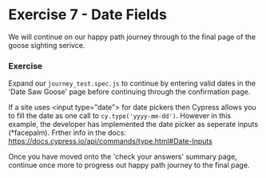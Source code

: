 # Exercise 7 - Date Fields

We will continue on our happy path journey through to the final page of the goose sighting serivce. 


 ### Exercise

Expand our `journey_test.spec.js` to continue by entering valid dates in the 'Date Saw Goose' page before continuing through the confirmation page.


If a site uses \<input type="date"> for date pickers then Cypress allows you to fill the date as one call to `cy.type('yyyy-mm-dd')`. However in this example, the developer has implemented the date picker as seperate inputs (*facepalm). Frther info in the docs:
https://docs.cypress.io/api/commands/type.html#Date-Inputs 

Once you have moved onto the 'check your answers' summary page, continue once more to progress out happy path journey to the final page.